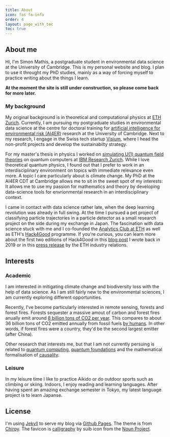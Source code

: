 ```yaml
---
title: About
icon: fas fa-info
order: 4
layout: page_with_toc
toc: true
---
```


## About me
Hi, I'm Simon Mathis, a postgraduate student in environmental data science at the University of Cambridge. This is my personal website and blog. I plan to use it throught my PhD studies, mainly as a way of forcing myself to practice writing about the things I learn.  

__At the moment the site is still under construction, so please come back for more later.__

### My background
My original background is in theoretical and computational physics at [ETH Zurich](https://ethz.ch/en.html). Currently, I am pursuing my postgraduate studies in environmental data science at the centre for doctoral training for [artificial intelligence for environmental risk (AI4ER)](https://ai4er-cdt.esc.cam.ac.uk/) research at the University of Cambridge. Next to my research, I engage in the Swiss tech startup [Visium](https://visium.ch/), where I head the non-profit projects and develop the sustainabilty strategy.

For my master's thesis in physics I worked on [simulating U(1) quantum field theories](https://arxiv.org/abs/2005.10271) on quantum computers at [IBM Research Zurich](https://www.zurich.ibm.com/st/quantum/). While I love theoretical quantum physics, I found out that I prefer to work in an interdisciplinary environment on topics with immediate relevance even more. A topic I care particularly about is climate change. My PhD at the AI4ER CDT at Cambridge allows me to sit in the sweet spot of my interests: It allows me to use my passion for mathematics and theory by developing data-science tools for envrionmental research in an interdisciplinary context.  

I came in contact with data science rather late, when the deep learning revolution was already in full swing. At the time I pursued a pet project of classifying particle trajectories in a particle detector as a small research project on the side during my exchange in Japan. The fascination with data science stuck with me and I co-founded the [Analytics Club at ETH](https://analytics-club.org/) as well as ETH's [Hack4Good](https://analytics-club.org/hack4good) programme. If you're curious, you can learn more about the first two editions of Hack4Good in this [blog post](https://blogs.ethz.ch/ETHambassadors/2019/08/22/hack4good/) I wrote back in 2019 or in this [press release](https://ethz.ch/en/industry/industry/news/data/2020/04/eth-students-assist-ngos-in-war-zones.html) by the ETH industry relations.

## Interests
### Academic
I am interested in mitigating climate change and biodiversity loss with the help of data science. As I am still fairly new to the environmental sciences, I am currently exploring different opportunities.  

Recently, I've become particularly interested in remote sensing, forests and forest fires. Forests sequester a massive amout of carbon and forest fires anually emit around [8 billion tons of CO2 per year](https://essd.copernicus.org/articles/9/697/2017/). This compares to about 36 billion tons of CO2 emitted annually from fossil fuels [by humans](https://ourworldindata.org/grapher/annual-co-emissions-by-region?time=earliest..latest). In other words, if forest fires were a country, they'd be the second largest emitter (after China).  

Other research that interests me, but that I am not currently persuing is related to [quantum computing](https://journals.aps.org/prd/abstract/10.1103/PhysRevD.102.094501), [quantum foundations](https://github.com/Croydon-Brixton/qthought) and the mathematical formalisation of [causality](https://ftp.cs.ucla.edu/pub/stat_ser/r350.pdf).

### Leisure
In my leisure time I like to practice Aikido or do outdoor sports such as climbing or skiing. Indoors, I enjoy reading and learning languages. After having spent an amazing exchange semester in Tokyo, my latest language project is to learn Japanse.
## License
I'm using [Jekyll](https://jekyllrb.com/) to serve my blog via [Github Pages](https://pages.github.com/). The theme is from [Chirpy](https://github.com/cotes2020/jekyll-theme-chirpy). The favicon is [calligraphy](https://thenounproject.com/search/?q=calligraphy&i=1606333) by suib icon from the [Noun Project](https://thenounproject.com/).  


